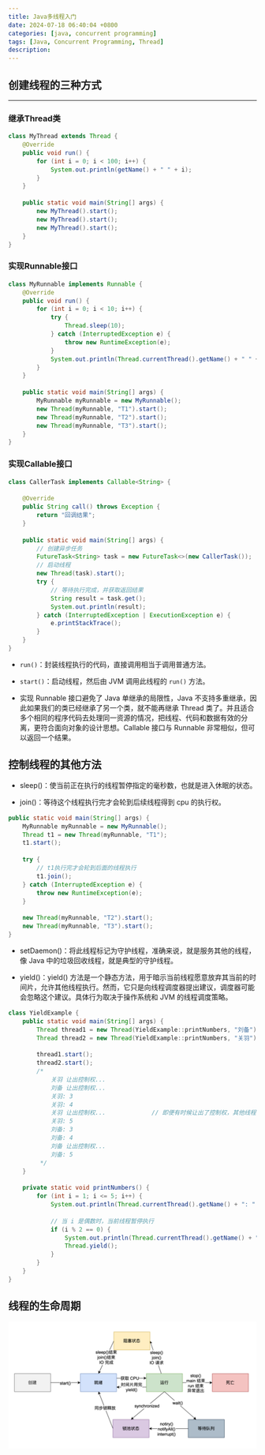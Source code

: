 ```yaml
---
title: Java多线程入门
date: 2024-07-18 06:40:04 +0800
categories: [java, concurrent programming]
tags: [Java, Concurrent Programming, Thread]
description: 
---
```

## 创建线程的三种方式

------

### 继承Thread类

```java
class MyThread extends Thread {
    @Override
    public void run() {
        for (int i = 0; i < 100; i++) {
            System.out.println(getName() + " " + i);
        }
    }

    public static void main(String[] args) {
        new MyThread().start();
        new MyThread().start();
        new MyThread().start();
    }
}
```

### 实现Runnable接口

```java
class MyRunnable implements Runnable {
    @Override
    public void run() {
        for (int i = 0; i < 10; i++) {
            try {
                Thread.sleep(10);
            } catch (InterruptedException e) {
                throw new RuntimeException(e);
            }
            System.out.println(Thread.currentThread().getName() + " " + i);
        }
    }

    public static void main(String[] args) {
        MyRunnable myRunnable = new MyRunnable();
        new Thread(myRunnable, "T1").start();
        new Thread(myRunnable, "T2").start();
        new Thread(myRunnable, "T3").start();
    }
}
```

### 实现Callable接口

```java
class CallerTask implements Callable<String> {

    @Override
    public String call() throws Exception {
        return "回调结果";
    }

    public static void main(String[] args) {
        // 创建异步任务
        FutureTask<String> task = new FutureTask<>(new CallerTask());
        // 启动线程
        new Thread(task).start();
        try {
            // 等待执行完成，并获取返回结果
            String result = task.get();
            System.out.println(result);
        } catch (InterruptedException | ExecutionException e) {
            e.printStackTrace();
        }
    }
}
```

- `run()`：封装线程执行的代码，直接调用相当于调用普通方法。
- `start()`：启动线程，然后由 JVM 调用此线程的 `run()` 方法。

- 实现 Runnable 接口避免了 Java 单继承的局限性，Java 不支持多重继承，因此如果我们的类已经继承了另一个类，就不能再继承 Thread 类了。并且适合多个相同的程序代码去处理同一资源的情况，把线程、代码和数据有效的分离，更符合面向对象的设计思想。Callable 接口与 Runnable 非常相似，但可以返回一个结果。

## 控制线程的其他方法

- sleep()：使当前正在执行的线程暂停指定的毫秒数，也就是进入休眠的状态。

- join()：等待这个线程执行完才会轮到后续线程得到 cpu 的执行权。

```java
public static void main(String[] args) {
    MyRunnable myRunnable = new MyRunnable();
    Thread t1 = new Thread(myRunnable, "T1");
    t1.start();

    try {
        // t1执行完才会轮到后面的线程执行
        t1.join();
    } catch (InterruptedException e) {
        throw new RuntimeException(e);
    }

    new Thread(myRunnable, "T2").start();
    new Thread(myRunnable, "T3").start();
}
```

- setDaemon()：将此线程标记为守护线程，准确来说，就是服务其他的线程，像 Java 中的垃圾回收线程，就是典型的守护线程。

- yield()：yield() 方法是一个静态方法，用于暗示当前线程愿意放弃其当前的时间片，允许其他线程执行。然而，它只是向线程调度器提出建议，调度器可能会忽略这个建议。具体行为取决于操作系统和 JVM 的线程调度策略。

```java
class YieldExample {
    public static void main(String[] args) {
        Thread thread1 = new Thread(YieldExample::printNumbers, "刘备");
        Thread thread2 = new Thread(YieldExample::printNumbers, "关羽");

        thread1.start();
        thread2.start();
        /*
            关羽 让出控制权...
            刘备 让出控制权...
            关羽: 3
            关羽: 4
            关羽 让出控制权...             // 即便有时候让出了控制权，其他线程也不一定会执行
            关羽: 5
            刘备: 3
            刘备: 4
            刘备 让出控制权...
            刘备: 5
         */
    }

    private static void printNumbers() {
        for (int i = 1; i <= 5; i++) {
            System.out.println(Thread.currentThread().getName() + ": " + i);

            // 当 i 是偶数时，当前线程暂停执行
            if (i % 2 == 0) {
                System.out.println(Thread.currentThread().getName() + " 让出控制权...");
                Thread.yield();
            }
        }
    }
}
```

## 线程的生命周期

![wangzhe-thread-04](./Java多线程入门.assets/wangzhe-thread-04.png)
